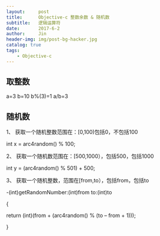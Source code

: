 ```yaml
---
layout:     post
title:      Objective-c 整数余数 & 随机数
subtitle:   逻辑运算符
date:       2017-6-2
author:     Jin
header-img: img/post-bg-hacker.jpg
catalog: true
tags:
    - Objective-c
---
```




## 取整数

  a=3  b=10
  b%(3)=1
  a/b=3

## 随机数

  1、  获取一个随机整数范围在：[0,100)包括0，不包括100
  
  int x = arc4random() % 100;
  
  2、  获取一个随机数范围在：[500,1000），包括500，包括1000
  
  int y = (arc4random() % 501) + 500;
  
  3、  获取一个随机整数，范围在[from,to），包括from，包括to
  
  -(int)getRandomNumber:(int)from to:(int)to
  
  {
  
  return (int)(from + (arc4random() % (to – from + 1)));
  
  }
  




